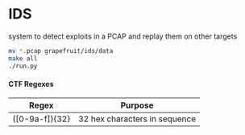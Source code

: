 # IDS
system to detect exploits in a PCAP and replay them on other targets

```bash
mv *.pcap grapefruit/ids/data
make all
./run.py
```

#### CTF Regexes
| Regex            | Purpose |
| -------------    | ------------- |
| ([0-9a-f]){32}    | 32 hex characters in sequence |
